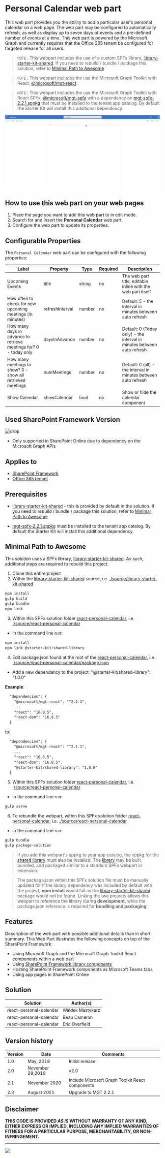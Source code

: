 # Personal Calendar web part

This web part provides you the ability to add a particular user's personal calendar on a web page. The web part may be configured to automatically refresh, as well as display up to seven days of events and a pre-defined number of events at a time. This web part is powered by the Microsoft Graph and currently requires that the Office 365 tenant be configured for targeted release for all users.

> `NOTE:` This webpart includes the use of a custom SPFx library, [library-starter-kit-shared](../library-starter-kit-shared). If you need to rebuild / bundle / package this solution, refer to [Minimal Path to Awesome](#Minimal-Path-to-Awesome)

> `NOTE:` This webpart includes the use the Microsoft Graph Toolkit with React, [@microsoft/mgt-react](https://www.npmjs.com/package/@microsoft/mgt-react).

> `NOTE:` This webpart includes the use the Microsoft Graph Toolkit with React SPFx, [@microsoft/mgt-spfx](../mgt-spfx/README.md) with a dependency on [mgt-spfx-2.2.1.sppkg](https://github.com/microsoftgraph/microsoft-graph-toolkit/releases) that must be installed to the tenant app catalog. By default the Starter Kit will install this additional dependency.

![Personal Calendar](../../assets/images/components/part-personal-calendar.gif)

## How to use this web part on your web pages

1. Place the page you want to add this web part to in edit mode.
2. Search for and insert the **Personal Calendar** web part.
3. Configure the web part to update its properties.

## Configurable Properties

The `Personal Calendar` web part can be configured with the following properties:

| Label | Property | Type | Required | Description |
| ---- | ---- | ---- | ---- | ---- |
| Upcoming Events | title | string | no | The web part title, editable inline with the web part itself |
| How often to check for new upcoming meetings (in minutes) | refreshInterval | number | no | Default: 5 - the interval in minutes between auto refresh |
| How many days in advance to retrieve meetings for? 0 - today only | daysInAdvance | number | no | Default: 0 (Today only) - the interval in minutes between auto refresh |
| How many meetings to show? 0 - show all retrieved meetings | numMeetings | number | no | Default: 0 (all) - the interval in minutes between auto refresh |
| Show Calendar | showCalendar | bool | no | Show or hide the calendar component |

## Used SharePoint Framework Version

![drop](https://img.shields.io/badge/version-1.9.1-green.svg)

* Only supported in SharePoint Online due to dependency on the Microsoft Graph APIs

## Applies to

* [SharePoint Framework](https:/dev.office.com/sharepoint)
* [Office 365 tenant](https://dev.office.com/sharepoint/docs/spfx/set-up-your-development-environment)


## Prerequisites

* [library-starter-kit-shared](../library-starter-kit-shared) - this is provided by default in the solution. If you need to rebuild / bundle / package this solution, refer to [Minimal Path to Awesome](#Minimal-Path-to-Awesome)

* [mgt-spfx-2.2.1.sppkg](https://github.com/microsoftgraph/microsoft-graph-toolkit/releases) must be installed to the tenant app catalog. By default the Starter Kit will install this additional dependency.


## Minimal Path to Awesome

This solution uses a SPFx library, [library-starter-kit-shared](../library-starter-kit-shared). As such, additional steps are required to rebuild this project.

1. Clone this entire project
2. Within the [library-starter-kit-shared](../library-starter-kit-shared) source, i.e. [./source/library-starter-kit-shared](../library-starter-kit-shared)
  
  ```powershell
  npm install
  gulp build
  gulp bundle
  npm link
  ```

3. Within this SPFx solution folder [react-personal-calendar](./), i.e. [./source/react-personal-calendar](../react-personal-calendar)
  * in the command line run:
  
  ```powershell
  npm install
  npm link @starter-kit/shared-library
  ```

4. Edit package.json found at the root of the [react-personal-calendar](./), i.e. [./source/react-personal-calendar/package.json](../react-personal-calendar/package.json)

  - Add a new dependancy to the project: "@starter-kit/shared-library": "1.0.0"

  **Example**:

  ```xml
    "dependencies": {
      "@microsoft/mgt-react": "^2.2.1",
      ...
      "react": "16.8.5",
      "react-dom": "16.8.5"
    }
  ```

  to:

  ```xml
    "dependencies": {
      "@microsoft/mgt-react": "^2.1.1",
      ...
      "react": "16.8.5",
      "react-dom": "16.8.5",
      "@starter-kit/shared-library": "1.0.0"
    }
  ```

5. Within this SPFx solution folder [react-personal-calendar](./), i.e. [./source/react-personal-calendar](../react-personal-calendar)
  
  * in the command line run:
  
  ```powershell
  gulp serve
  ```

6. To rebundle the webpart, within this SPFx solution folder [react-personal-calendar](./), i.e. [./source/react-personal-calendar](../react-personal-calendar)
  * in the command line run:
  
  ```powershell
  gulp bundle
  gulp package-solution
  ```

> If you add this webpart's sppkg to your app catalog, the sppkg for the [shared library](../library-starter-kit-shared) must also be installed. The [library](../library-starter-kit-shared) may be built, bundled, and packaged similar to a standard SPFx webpart or extension.

> The package.json within this SPFx solution file must be manually updated for if the library dependency was included by default with the project, **npm install** would fail as the [library-starter-kit-shared](../library-starter-kit-shared) package would not be found. Linking the two projects allows this webpart to reference the library during **development**, while the package.json reference is required for **bundling and packaging**.


## Features

Description of the web part with possible additional details than in short summary. 
This Web Part illustrates the following concepts on top of the SharePoint Framework:

* Using Microsoft Graph and the Microsoft Graph Toolkit React components within a web part
* Using [SharePoint Framework library components](https://docs.microsoft.com/en-us/sharepoint/dev/spfx/library-component-overview_)
* Hosting SharePoint Framework components as Microsoft Teams tabs
* Using app pages in SharePoint Online


## Solution

Solution|Author(s)
--------|---------
react-personal-calendar | Waldek Mastykarz
react-personal-calendar | Beau Cameron
react-personal-calendar | Eric Overfield


## Version history

Version|Date|Comments
-------|----|--------
1.0|May, 2018|Initial release
2.0|November 29,2019|v2.0
2.1|November 2020|Include Microsoft Graph Toolkit React components
2.3|August 2021|Upgrade to MGT 2.2.1

## Disclaimer

**THIS CODE IS PROVIDED *AS IS* WITHOUT WARRANTY OF ANY KIND, EITHER EXPRESS OR IMPLIED, INCLUDING ANY IMPLIED WARRANTIES OF FITNESS FOR A PARTICULAR PURPOSE, MERCHANTABILITY, OR NON-INFRINGEMENT.**

---

<img src="https://telemetry.sharepointpnp.com/sp-starter-kit/source/react-personal-calendar" />